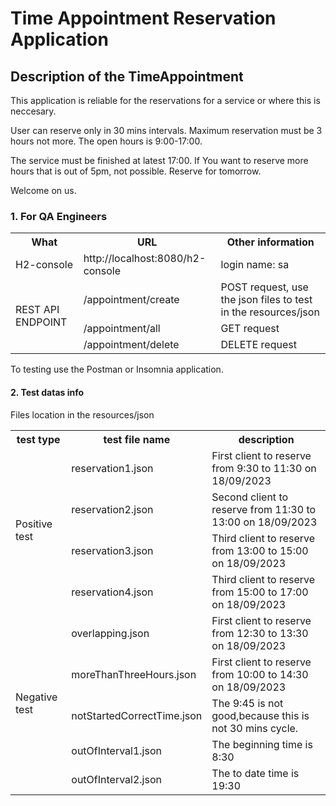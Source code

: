 # Time Appointment Reservation Application

## Description of the TimeAppointment
This application is reliable for the reservations for a service or where this is neccesary.

User can reserve only in 30 mins intervals.
Maximum reservation must be 3 hours not more.
The open hours is 9:00-17:00.

The service must be finished at latest 17:00. 
If You want to reserve more hours that is out of 5pm, not possible. Reserve for tomorrow.

Welcome on us.

### 1. For QA Engineers

<table>
    <tr>
        <th>What</th>
        <th>URL</th>
        <th>Other information</th>
    </tr>
    <tr>
        <td>H2-console</td>
        <td>http://localhost:8080/h2-console</td>
        <td>login name: sa</td>
    </tr>
    <tr>
        <td rowspan="3">REST API ENDPOINT</td>
        <td>/appointment/create</td>
        <td>POST request, use the json files to test in the resources/json</td>
    </tr>
    <tr>
        <td>/appointment/all</td>
        <td>GET request</td>
    </tr>
    <tr>
        <td>/appointment/delete</td>
        <td>DELETE request</td>
    </tr>
</table>

To testing use the Postman or Insomnia application.

#### 2. Test datas info

Files location in the resources/json

<table>
    <tr>
        <th>test type</th>
        <th>test file name</th>
        <th>description</th>
    </tr>
    <tr>
        <td rowspan="4">Positive test</td>
        <td>reservation1.json</td>
        <td>First client to reserve from 9:30 to 11:30 on 18/09/2023 </td>
    </tr>
    <tr>
        <td>reservation2.json</td>
        <td>Second client to reserve from 11:30 to 13:00 on 18/09/2023 </td>
    </tr>
    <tr>
        <td>reservation3.json</td>
        <td>Third client to reserve from 13:00 to 15:00 on 18/09/2023 </td>
    </tr>
    <tr>
        <td>reservation4.json</td>
        <td>Third client to reserve from 15:00 to 17:00 on 18/09/2023 </td>
    </tr>
    <tr>
        <td rowspan="5">Negative test</td>
        <td>overlapping.json</td>
        <td>First client to reserve from 12:30 to 13:30 on 18/09/2023 </td>
    </tr>
    <tr>
        <td>moreThanThreeHours.json</td>
        <td>First client to reserve from 10:00 to 14:30 on 18/09/2023 </td>
    </tr>
    <tr>
        <td>notStartedCorrectTime.json</td>
        <td>The 9:45 is not good,because this is not 30 mins cycle. </td>
    </tr>
    <tr>
        <td>outOfInterval1.json</td>
        <td>The beginning time is 8:30</td>
    </tr>
    <tr>
        <td>outOfInterval2.json</td>
        <td>The to date time is 19:30</td>
    </tr>
</table>